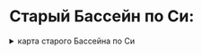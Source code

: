 
# Старый Бассейн по Си:

<details>
<summary> карта старого Бассейна по Си </summary>
<p align=center ><img src='map_of_old_Piscine_C.png'></p>
</details>



